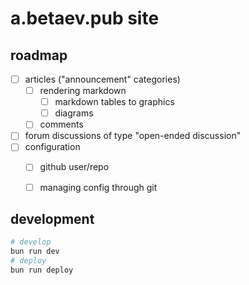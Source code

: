 # a.betaev.pub site

## roadmap

- [ ] articles ("announcement" categories)
  - [ ] rendering markdown
    - [ ] markdown tables to graphics
    - [ ] diagrams
  - [ ] comments
- [ ] forum
      discussions of type "open-ended discussion"
- [ ] configuration
  - [ ] github user/repo
  - [ ] managing config through git



## development

```bash
# develop
bun run dev
# deploy
bun run deploy
```